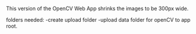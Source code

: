 This version of the OpenCV Web App shrinks the images to be 300px wide.

folders needed:
-create upload folder
-upload data folder for openCV to app root.
